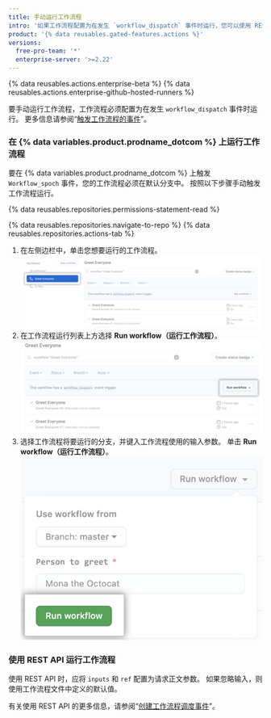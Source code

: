 ```yaml
---
title: 手动运行工作流程
intro: '如果工作流程配置为在发生 `workflow_dispatch` 事件时运行，您可以使用 REST API 或从 Actions（操作）选项卡在 {% data variables.product.prodname_dotcom %} 上运行工作流程。'
product: '{% data reusables.gated-features.actions %}'
versions:
  free-pro-team: '*'
  enterprise-server: '>=2.22'
---
```


{% data reusables.actions.enterprise-beta %}
{% data reusables.actions.enterprise-github-hosted-runners %}

要手动运行工作流程，工作流程必须配置为在发生 `workflow_dispatch` 事件时运行。 更多信息请参阅“[触发工作流程的事件](/actions/reference/events-that-trigger-workflows)”。

### 在 {% data variables.product.prodname_dotcom %} 上运行工作流程

要在 {% data variables.product.prodname_dotcom %} 上触发 `Workflow_spoch` 事件，您的工作流程必须在默认分支中。 按照以下步骤手动触发工作流程运行。

{% data reusables.repositories.permissions-statement-read %}

{% data reusables.repositories.navigate-to-repo %}
{% data reusables.repositories.actions-tab %}
1. 在左侧边栏中，单击您想要运行的工作流程。 ![操作选择工作流程](/assets/images/actions-select-workflow.png)
1. 在工作流程运行列表上方选择 **Run workflow（运行工作流程）**。 ![操作工作流程调度](/assets/images/actions-workflow-dispatch.png)
1. 选择工作流程将要运行的分支，并键入工作流程使用的输入参数。 单击 **Run workflow（运行工作流程）**。 ![操作手动运行工作流程](/assets/images/actions-manually-run-workflow.png)

### 使用 REST API 运行工作流程

使用 REST API 时，应将 `inputs` 和 `ref` 配置为请求正文参数。 如果忽略输入，则使用工作流程文件中定义的默认值。

有关使用 REST API 的更多信息，请参阅“[创建工作流程调度事件](/rest/reference/actions/#create-a-workflow-dispatch-event)”。
